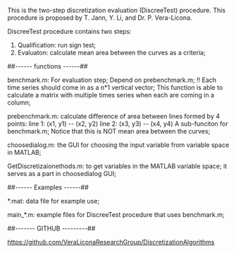This is the two-step discretization evaluation (DiscreeTest) procedure. This procedure is proposed by T. Jann, Y. Li, and Dr. P. Vera-Licona. 

DiscreeTest procedure contains two steps: 
1. Qualification: run sign test; 
2. Evaluaton: calculate mean area between the curves as a criteria; 

##------ functions ------##

benchmark.m: 
For evaluation step; 
Depend on prebenchmark.m;
!! Each time series should come in as a n*1 vertical vector; 
This function is able to calculate a matrix with multiple times series when each are coming in a column; 


prebenchmark.m: 
calculate difference of area between lines formed by 4 points: 
                line 1: (x1, y1) -- (x2, y2)
				line 2: (x3, y3) -- (x4, y4)
				A sub-funciton for benchmark.m; 
Notice that this is NOT mean area between the curves; 

choosedialog.m:
the GUI for choosing the input variable from variable space in MATLAB;

GetDiscretizaionethods.m: 
to get variables in the MATLAB variable space; 
it serves as a part in choosedialog GUI; 

##------ Examples ------##

*.mat: 
data file for example use; 

main_*.m: example files for DiscreeTest procedure that uses benchmark.m;


##------- GITHUB ---------##

https://github.com/VeraLiconaResearchGroup/DiscretizationAlgorithms
